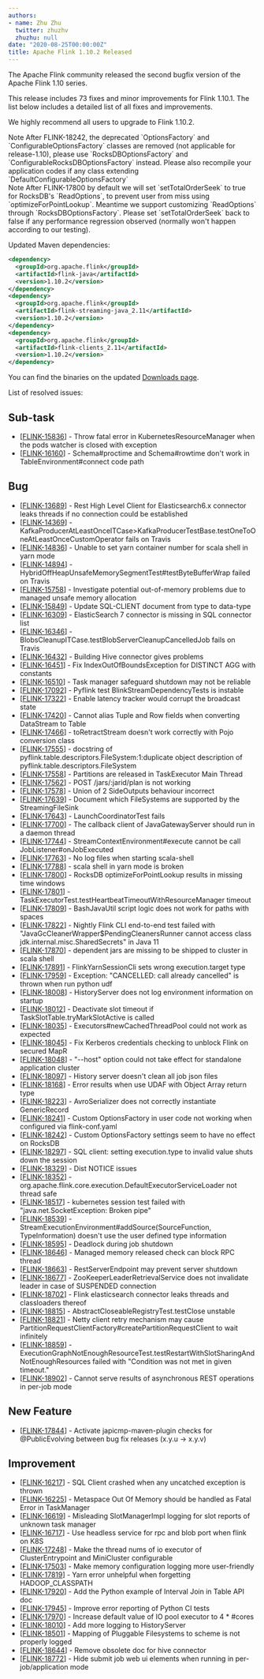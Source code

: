 ```yaml
---
authors:
- name: Zhu Zhu
  twitter: zhuzhv
  zhuzhu: null
date: "2020-08-25T00:00:00Z"
title: Apache Flink 1.10.2 Released
---
```


The Apache Flink community released the second bugfix version of the Apache Flink 1.10 series.

This release includes 73 fixes and minor improvements for Flink 1.10.1. The list below includes a detailed list of all fixes and improvements.

We highly recommend all users to upgrade to Flink 1.10.2.

<div class="alert alert-info" markdown="1">
<span class="label label-info" style="display: inline-block"><span class="glyphicon glyphicon-info-sign" aria-hidden="true"></span> Note</span>
After FLINK-18242, the deprecated `OptionsFactory` and `ConfigurableOptionsFactory` classes are removed (not applicable for release-1.10), please use `RocksDBOptionsFactory` and `ConfigurableRocksDBOptionsFactory` instead. Please also recompile your application codes if any class extending `DefaultConfigurableOptionsFactory`
</div>

<div class="alert alert-info" markdown="1">
<span class="label label-info" style="display: inline-block"><span class="glyphicon glyphicon-info-sign" aria-hidden="true"></span> Note</span>
After FLINK-17800 by default we will set `setTotalOrderSeek` to true for RocksDB's `ReadOptions`, to prevent user from miss using `optimizeForPointLookup`. Meantime we support customizing `ReadOptions` through `RocksDBOptionsFactory`. Please set `setTotalOrderSeek` back to false if any performance regression observed (normally won't happen according to our testing).
</div>

Updated Maven dependencies:

```xml
<dependency>
  <groupId>org.apache.flink</groupId>
  <artifactId>flink-java</artifactId>
  <version>1.10.2</version>
</dependency>
<dependency>
  <groupId>org.apache.flink</groupId>
  <artifactId>flink-streaming-java_2.11</artifactId>
  <version>1.10.2</version>
</dependency>
<dependency>
  <groupId>org.apache.flink</groupId>
  <artifactId>flink-clients_2.11</artifactId>
  <version>1.10.2</version>
</dependency>
```

You can find the binaries on the updated [Downloads page](/downloads.html).

List of resolved issues:
    
<h2>        Sub-task
</h2>
<ul>
<li>[<a href='https://issues.apache.org/jira/browse/FLINK-15836'>FLINK-15836</a>] -         Throw fatal error in KubernetesResourceManager when the pods watcher is closed with exception
</li>
<li>[<a href='https://issues.apache.org/jira/browse/FLINK-16160'>FLINK-16160</a>] -         Schema#proctime and Schema#rowtime don&#39;t work in TableEnvironment#connect code path
</li>
</ul>
            
<h2>        Bug
</h2>
<ul>
<li>[<a href='https://issues.apache.org/jira/browse/FLINK-13689'>FLINK-13689</a>] -         Rest High Level Client for Elasticsearch6.x connector leaks threads if no connection could be established
</li>
<li>[<a href='https://issues.apache.org/jira/browse/FLINK-14369'>FLINK-14369</a>] -         KafkaProducerAtLeastOnceITCase&gt;KafkaProducerTestBase.testOneToOneAtLeastOnceCustomOperator fails on Travis
</li>
<li>[<a href='https://issues.apache.org/jira/browse/FLINK-14836'>FLINK-14836</a>] -         Unable to set yarn container number for scala shell in yarn mode
</li>
<li>[<a href='https://issues.apache.org/jira/browse/FLINK-14894'>FLINK-14894</a>] -         HybridOffHeapUnsafeMemorySegmentTest#testByteBufferWrap failed on Travis
</li>
<li>[<a href='https://issues.apache.org/jira/browse/FLINK-15758'>FLINK-15758</a>] -         Investigate potential out-of-memory problems due to managed unsafe memory allocation
</li>
<li>[<a href='https://issues.apache.org/jira/browse/FLINK-15849'>FLINK-15849</a>] -         Update SQL-CLIENT document from type to data-type
</li>
<li>[<a href='https://issues.apache.org/jira/browse/FLINK-16309'>FLINK-16309</a>] -         ElasticSearch 7 connector is missing in SQL connector list
</li>
<li>[<a href='https://issues.apache.org/jira/browse/FLINK-16346'>FLINK-16346</a>] -         BlobsCleanupITCase.testBlobServerCleanupCancelledJob fails on Travis
</li>
<li>[<a href='https://issues.apache.org/jira/browse/FLINK-16432'>FLINK-16432</a>] -         Building Hive connector gives problems
</li>
<li>[<a href='https://issues.apache.org/jira/browse/FLINK-16451'>FLINK-16451</a>] -         Fix IndexOutOfBoundsException for DISTINCT AGG with constants
</li>
<li>[<a href='https://issues.apache.org/jira/browse/FLINK-16510'>FLINK-16510</a>] -         Task manager safeguard shutdown may not be reliable
</li>
<li>[<a href='https://issues.apache.org/jira/browse/FLINK-17092'>FLINK-17092</a>] -         Pyflink test BlinkStreamDependencyTests is instable
</li>
<li>[<a href='https://issues.apache.org/jira/browse/FLINK-17322'>FLINK-17322</a>] -         Enable latency tracker would corrupt the broadcast state
</li>
<li>[<a href='https://issues.apache.org/jira/browse/FLINK-17420'>FLINK-17420</a>] -         Cannot alias Tuple and Row fields when converting DataStream to Table
</li>
<li>[<a href='https://issues.apache.org/jira/browse/FLINK-17466'>FLINK-17466</a>] -         toRetractStream doesn&#39;t work correctly with Pojo conversion class
</li>
<li>[<a href='https://issues.apache.org/jira/browse/FLINK-17555'>FLINK-17555</a>] -         docstring of pyflink.table.descriptors.FileSystem:1:duplicate object description of pyflink.table.descriptors.FileSystem
</li>
<li>[<a href='https://issues.apache.org/jira/browse/FLINK-17558'>FLINK-17558</a>] -         Partitions are released in TaskExecutor Main Thread
</li>
<li>[<a href='https://issues.apache.org/jira/browse/FLINK-17562'>FLINK-17562</a>] -         POST /jars/:jarid/plan is not working
</li>
<li>[<a href='https://issues.apache.org/jira/browse/FLINK-17578'>FLINK-17578</a>] -         Union of 2 SideOutputs behaviour incorrect
</li>
<li>[<a href='https://issues.apache.org/jira/browse/FLINK-17639'>FLINK-17639</a>] -         Document which FileSystems are supported by the StreamingFileSink
</li>
<li>[<a href='https://issues.apache.org/jira/browse/FLINK-17643'>FLINK-17643</a>] -         LaunchCoordinatorTest fails
</li>
<li>[<a href='https://issues.apache.org/jira/browse/FLINK-17700'>FLINK-17700</a>] -         The callback client of JavaGatewayServer should run in a daemon thread
</li>
<li>[<a href='https://issues.apache.org/jira/browse/FLINK-17744'>FLINK-17744</a>] -         StreamContextEnvironment#execute cannot be call JobListener#onJobExecuted
</li>
<li>[<a href='https://issues.apache.org/jira/browse/FLINK-17763'>FLINK-17763</a>] -         No log files when starting scala-shell
</li>
<li>[<a href='https://issues.apache.org/jira/browse/FLINK-17788'>FLINK-17788</a>] -         scala shell in yarn mode is broken
</li>
<li>[<a href='https://issues.apache.org/jira/browse/FLINK-17800'>FLINK-17800</a>] -         RocksDB optimizeForPointLookup results in missing time windows
</li>
<li>[<a href='https://issues.apache.org/jira/browse/FLINK-17801'>FLINK-17801</a>] -         TaskExecutorTest.testHeartbeatTimeoutWithResourceManager timeout
</li>
<li>[<a href='https://issues.apache.org/jira/browse/FLINK-17809'>FLINK-17809</a>] -         BashJavaUtil script logic does not work for paths with spaces
</li>
<li>[<a href='https://issues.apache.org/jira/browse/FLINK-17822'>FLINK-17822</a>] -         Nightly Flink CLI end-to-end test failed with &quot;JavaGcCleanerWrapper$PendingCleanersRunner cannot access class jdk.internal.misc.SharedSecrets&quot; in Java 11 
</li>
<li>[<a href='https://issues.apache.org/jira/browse/FLINK-17870'>FLINK-17870</a>] -         dependent jars are missing to be shipped to cluster in scala shell
</li>
<li>[<a href='https://issues.apache.org/jira/browse/FLINK-17891'>FLINK-17891</a>] -          FlinkYarnSessionCli sets wrong execution.target type
</li>
<li>[<a href='https://issues.apache.org/jira/browse/FLINK-17959'>FLINK-17959</a>] -         Exception: &quot;CANCELLED: call already cancelled&quot; is thrown when run python udf
</li>
<li>[<a href='https://issues.apache.org/jira/browse/FLINK-18008'>FLINK-18008</a>] -         HistoryServer does not log environment information on startup
</li>
<li>[<a href='https://issues.apache.org/jira/browse/FLINK-18012'>FLINK-18012</a>] -         Deactivate slot timeout if TaskSlotTable.tryMarkSlotActive is called
</li>
<li>[<a href='https://issues.apache.org/jira/browse/FLINK-18035'>FLINK-18035</a>] -         Executors#newCachedThreadPool could not work as expected
</li>
<li>[<a href='https://issues.apache.org/jira/browse/FLINK-18045'>FLINK-18045</a>] -         Fix Kerberos credentials checking to unblock Flink on secured MapR
</li>
<li>[<a href='https://issues.apache.org/jira/browse/FLINK-18048'>FLINK-18048</a>] -         &quot;--host&quot; option could not take effect for standalone application cluster
</li>
<li>[<a href='https://issues.apache.org/jira/browse/FLINK-18097'>FLINK-18097</a>] -         History server doesn&#39;t clean all job json files
</li>
<li>[<a href='https://issues.apache.org/jira/browse/FLINK-18168'>FLINK-18168</a>] -         Error results when use UDAF with Object Array return type
</li>
<li>[<a href='https://issues.apache.org/jira/browse/FLINK-18223'>FLINK-18223</a>] -         AvroSerializer does not correctly instantiate GenericRecord
</li>
<li>[<a href='https://issues.apache.org/jira/browse/FLINK-18241'>FLINK-18241</a>] -         Custom OptionsFactory in user code not working when configured via flink-conf.yaml
</li>
<li>[<a href='https://issues.apache.org/jira/browse/FLINK-18242'>FLINK-18242</a>] -         Custom OptionsFactory settings seem to have no effect on RocksDB
</li>
<li>[<a href='https://issues.apache.org/jira/browse/FLINK-18297'>FLINK-18297</a>] -         SQL client: setting execution.type to invalid value shuts down the session
</li>
<li>[<a href='https://issues.apache.org/jira/browse/FLINK-18329'>FLINK-18329</a>] -         Dist NOTICE issues
</li>
<li>[<a href='https://issues.apache.org/jira/browse/FLINK-18352'>FLINK-18352</a>] -         org.apache.flink.core.execution.DefaultExecutorServiceLoader not thread safe
</li>
<li>[<a href='https://issues.apache.org/jira/browse/FLINK-18517'>FLINK-18517</a>] -         kubernetes session test failed with &quot;java.net.SocketException: Broken pipe&quot;
</li>
<li>[<a href='https://issues.apache.org/jira/browse/FLINK-18539'>FLINK-18539</a>] -         StreamExecutionEnvironment#addSource(SourceFunction, TypeInformation) doesn&#39;t use the user defined type information
</li>
<li>[<a href='https://issues.apache.org/jira/browse/FLINK-18595'>FLINK-18595</a>] -         Deadlock during job shutdown
</li>
<li>[<a href='https://issues.apache.org/jira/browse/FLINK-18646'>FLINK-18646</a>] -         Managed memory released check can block RPC thread
</li>
<li>[<a href='https://issues.apache.org/jira/browse/FLINK-18663'>FLINK-18663</a>] -         RestServerEndpoint may prevent server shutdown
</li>
<li>[<a href='https://issues.apache.org/jira/browse/FLINK-18677'>FLINK-18677</a>] -         ZooKeeperLeaderRetrievalService does not invalidate leader in case of SUSPENDED connection
</li>
<li>[<a href='https://issues.apache.org/jira/browse/FLINK-18702'>FLINK-18702</a>] -         Flink elasticsearch connector leaks threads and classloaders thereof
</li>
<li>[<a href='https://issues.apache.org/jira/browse/FLINK-18815'>FLINK-18815</a>] -         AbstractCloseableRegistryTest.testClose unstable
</li>
<li>[<a href='https://issues.apache.org/jira/browse/FLINK-18821'>FLINK-18821</a>] -         Netty client retry mechanism may cause PartitionRequestClientFactory#createPartitionRequestClient to wait infinitely
</li>
<li>[<a href='https://issues.apache.org/jira/browse/FLINK-18859'>FLINK-18859</a>] -         ExecutionGraphNotEnoughResourceTest.testRestartWithSlotSharingAndNotEnoughResources failed with &quot;Condition was not met in given timeout.&quot;
</li>
<li>[<a href='https://issues.apache.org/jira/browse/FLINK-18902'>FLINK-18902</a>] -         Cannot serve results of asynchronous REST operations in per-job mode
</li>
</ul>
            
<h2>        New Feature
</h2>
<ul>
<li>[<a href='https://issues.apache.org/jira/browse/FLINK-17844'>FLINK-17844</a>] -         Activate japicmp-maven-plugin checks for @PublicEvolving between bug fix releases (x.y.u -&gt; x.y.v)
</li>
</ul>
    
<h2>        Improvement
</h2>
<ul>
<li>[<a href='https://issues.apache.org/jira/browse/FLINK-16217'>FLINK-16217</a>] -         SQL Client crashed when any uncatched exception is thrown
</li>
<li>[<a href='https://issues.apache.org/jira/browse/FLINK-16225'>FLINK-16225</a>] -         Metaspace Out Of Memory should be handled as Fatal Error in TaskManager
</li>
<li>[<a href='https://issues.apache.org/jira/browse/FLINK-16619'>FLINK-16619</a>] -         Misleading SlotManagerImpl logging for slot reports of unknown task manager
</li>
<li>[<a href='https://issues.apache.org/jira/browse/FLINK-16717'>FLINK-16717</a>] -         Use headless service for rpc and blob port when flink on K8S
</li>
<li>[<a href='https://issues.apache.org/jira/browse/FLINK-17248'>FLINK-17248</a>] -         Make the thread nums of io executor of ClusterEntrypoint and MiniCluster configurable
</li>
<li>[<a href='https://issues.apache.org/jira/browse/FLINK-17503'>FLINK-17503</a>] -         Make memory configuration logging more user-friendly
</li>
<li>[<a href='https://issues.apache.org/jira/browse/FLINK-17819'>FLINK-17819</a>] -         Yarn error unhelpful when forgetting HADOOP_CLASSPATH
</li>
<li>[<a href='https://issues.apache.org/jira/browse/FLINK-17920'>FLINK-17920</a>] -         Add the Python example of Interval Join in Table API doc
</li>
<li>[<a href='https://issues.apache.org/jira/browse/FLINK-17945'>FLINK-17945</a>] -         Improve error reporting of Python CI tests
</li>
<li>[<a href='https://issues.apache.org/jira/browse/FLINK-17970'>FLINK-17970</a>] -         Increase default value of IO pool executor to 4 * #cores
</li>
<li>[<a href='https://issues.apache.org/jira/browse/FLINK-18010'>FLINK-18010</a>] -         Add more logging to HistoryServer
</li>
<li>[<a href='https://issues.apache.org/jira/browse/FLINK-18501'>FLINK-18501</a>] -         Mapping of Pluggable Filesystems to scheme is not properly logged
</li>
<li>[<a href='https://issues.apache.org/jira/browse/FLINK-18644'>FLINK-18644</a>] -         Remove obsolete doc for hive connector
</li>
<li>[<a href='https://issues.apache.org/jira/browse/FLINK-18772'>FLINK-18772</a>] -         Hide submit job web ui elements when running in per-job/application mode
</li>
</ul>
                                                                                                                                                            
